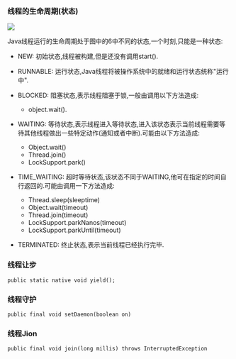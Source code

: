 ### 线程的生命周期(状态)

![](http://www.uml-diagrams.org/examples/state-machine-example-java-6-thread-states.png)

Java线程运行的生命周期处于图中的6中不同的状态,一个时刻,只能是一种状态:

* NEW: 初始状态,线程被构建,但是还没有调用start().

* RUNNABLE: 运行状态,Java线程将被操作系统中的就绪和运行状态统称"运行中".

* BLOCKED: 阻塞状态,表示线程阻塞于锁,一般由调用以下方法造成:
	* object.wait().

* WAITING: 等待状态,表示线程进入等待状态,进入该状态表示当前线程需要等待其他线程做出一些特定动作(通知或者中断).可能由以下方法造成:
	* Object.wait()
	* Thread.join()
	* LockSupport.park()
	
* TIME_WAITING: 超时等待状态,该状态不同于WAITING,他可在指定的时间自行返回的.可能由调用一下方法造成:
	* Thread.sleep(sleeptime)
	* Object.wait(timeout)
	* Thread.join(timeout)
	* LockSupport.parkNanos(timeout)
	* LockSupport.parkUntil(timeout)
* TERMINATED: 终止状态,表示当前线程已经执行完毕.


### 线程让步

 `public static native void yield();`


### 线程守护

`public final void setDaemon(boolean on)`


### 线程Jion

`public final void join(long millis) throws InterruptedException`


